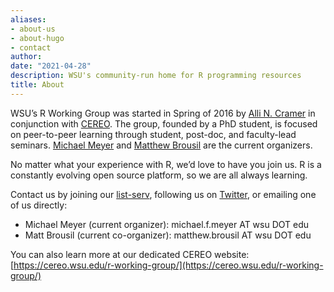 ```yaml
---
aliases:
- about-us
- about-hugo
- contact
author:
date: "2021-04-28"
description: WSU's community-run home for R programming resources
title: About
---
```


WSU’s R Working Group was started in Spring of 2016 by [Alli N. Cramer](https://www.allicramer.com/) in conjunction with [CEREO](https://cereo.wsu.edu/). The group, founded by a PhD student, is focused on peer-to-peer learning through student, post-doc, and faculty-lead seminars. [Michael Meyer](https://labs.wsu.edu/hampton/people/michael-meyer/) and [Matthew Brousil](https://labs.wsu.edu/hampton/people/matthew-brousil/) are the current organizers.

No matter what your experience with R, we’d love to have you join us. R is a constantly evolving open source platform, so we are all always learning.

Contact us by joining our [list-serv](https://lists.wsu.edu/mailman/listinfo/r_working_grp), following us on [Twitter](https://twitter.com/CougRstats), or emailing one of us directly:

+ Michael Meyer (current organizer): michael.f.meyer AT wsu DOT edu
+ Matt Brousil (current co-organizer):  matthew.brousil AT wsu DOT edu

You can also learn more at our dedicated CEREO website: [https://cereo.wsu.edu/r-working-group/](https://cereo.wsu.edu/r-working-group/) 